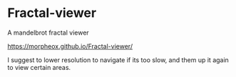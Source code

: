 # Fractal-viewer
A mandelbrot fractal viewer

https://morpheox.github.io/Fractal-viewer/

I suggest to lower resolution to navigate if its too slow, and them up it again to view certain areas.
